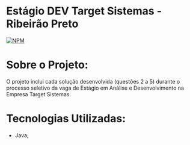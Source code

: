 # Estágio DEV Target Sistemas - Ribeirão Preto
[![NPM](https://img.shields.io/npm/l/react)](https://github.com/lumedeirosn/estagio-dev-target-sistemas-ribeirao-preto/blob/main/LICENSE)

# Sobre o Projeto:
O projeto inclui cada solução desenvolvida (questões 2 a 5) durante o processo seletivo da vaga de Estágio em Análise e Desenvolvimento na Empresa Target Sistemas.

# Tecnologias Utilizadas:
 * Java;
